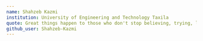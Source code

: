 ```yaml
---
name: Shahzeb Kazmi
institution: University of Engineering and Technology Taxila
quote: Great things happen to those who don't stop believing, trying, learning, and being grateful.
github_user: Shahzeb-Kazmi
---
```

